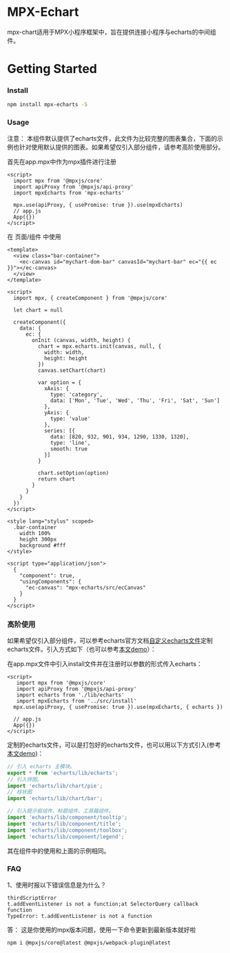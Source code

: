 # MPX-Echart
mpx-chart适用于MPX小程序框架中，旨在提供连接小程序与echarts的中间组件。

# Getting Started

### Install
```bash
npm install mpx-echarts -S
```

### Usage

注意： 本组件默认提供了echarts文件，此文件为比较完整的图表集合，下面的示例也针对使用默认提供的图表。如果希望仅引入部分组件，请参考高阶使用部分。

首先在app.mpx中作为mpx插件进行注册

```vue
<script>
  import mpx from '@mpxjs/core'
  import apiProxy from '@mpxjs/api-proxy'
  import mpxEcharts from 'mpx-echarts'

  mpx.use(apiProxy, { usePromise: true }).use(mpxEcharts)
  // app.js
  App({})
</script>
```

在 页面/组件 中使用
```vue
<template>
  <view class="bar-container">
    <ec-canvas id="mychart-dom-bar" canvasId="mychart-bar" ec="{{ ec }}"></ec-canvas>
  </view>
</template>

<script>
  import mpx, { createComponent } from '@mpxjs/core'

  let chart = null

  createComponent({
    data: {
      ec: {
        onInit (canvas, width, height) {
          chart = mpx.echarts.init(canvas, null, {
            width: width,
            height: height
          })
          canvas.setChart(chart)

          var option = {
            xAxis: {
              type: 'category',
              data: ['Mon', 'Tue', 'Wed', 'Thu', 'Fri', 'Sat', 'Sun']
            },
            yAxis: {
              type: 'value'
            },
            series: [{
              data: [820, 932, 901, 934, 1290, 1330, 1320],
              type: 'line',
              smooth: true
            }]
          }

          chart.setOption(option)
          return chart
        }
      }
    }
  })
</script>

<style lang="stylus" scoped>
  .bar-container
    width 100%
    height 300px
    background #fff
</style>

<script type="application/json">
  {
    "component": true,
    "usingComponents": {
      "ec-canvas": "mpx-echarts/src/ecCanvas"
    }
  }
</script>

```

### 高阶使用

如果希望仅引入部分组件，可以参考echarts官方文档[自定义echarts文件](https://echarts.baidu.com/tutorial.html#%E8%87%AA%E5%AE%9A%E4%B9%89%E6%9E%84%E5%BB%BA%20ECharts)定制echarts文件。引入方式如下（也可以参考[本文demo](https://github.com/echaoo/mpx-echarts/tree/master/example)）：

在app.mpx文件中引入install文件并在注册时以参数的形式传入echarts：
```vue
<script>
   import mpx from '@mpxjs/core'
   import apiProxy from '@mpxjs/api-proxy'
   import echarts from './lib/echarts'
   import mpxEcharts from '../src/install'
  mpx.use(apiProxy, { usePromise: true }).use(mpxEcharts, { echarts })
  
  // app.js
  App({})
</script>
```
定制的echarts文件，可以是打包好的echarts文件，也可以用以下方式引入(参考[本文demo](https://github.com/echaoo/mpx-echarts/blob/master/example/lib/echarts.js))：
```js
// 引入 echarts 主模块。
export * from 'echarts/lib/echarts';
// 引入饼图。
import 'echarts/lib/chart/pie';
// 柱状图
import 'echarts/lib/chart/bar';

// 引入提示框组件、标题组件、工具箱组件。
import 'echarts/lib/component/tooltip';
import 'echarts/lib/component/title';
import 'echarts/lib/component/toolbox';
import 'echarts/lib/component/legend';
```
其在组件中的使用和上面的示例相同。


### FAQ
1、使用时报以下错误信息是为什么？
 ```
thirdScriptError
t.addEventListener is not a function;at SelectorQuery callback function
TypeError: t.addEventListener is not a function
```
答： 这是你使用的mpx版本问题，使用一下命令更新到最新版本就好啦
```bash
npm i @mpxjs/core@latest @mpxjs/webpack-plugin@latest
```


